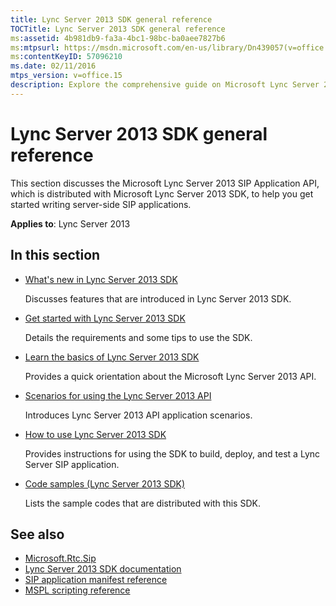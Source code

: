 ```yaml
---
title: Lync Server 2013 SDK general reference
TOCTitle: Lync Server 2013 SDK general reference
ms:assetid: 4b981db9-fa3a-4bc1-98bc-ba0aee7827b6
ms:mtpsurl: https://msdn.microsoft.com/en-us/library/Dn439057(v=office.15)
ms:contentKeyID: 57096210
ms.date: 02/11/2016
mtps_version: v=office.15
description: Explore the comprehensive guide on Microsoft Lync Server 2013 SDK. Learn to build, deploy, and test server-side SIP applications effectively.
---
```


# Lync Server 2013 SDK general reference

This section discusses the Microsoft Lync Server 2013 SIP Application API, which is distributed with Microsoft Lync Server 2013 SDK, to help you get started writing server-side SIP applications.

**Applies to**: Lync Server 2013

## In this section

- [What's new in Lync Server 2013 SDK](what-s-new-in-lync-server-2013-sdk.md)
    
  Discusses features that are introduced in Lync Server 2013 SDK.

- [Get started with Lync Server 2013 SDK](get-started-with-lync-server-2013-sdk.md)
    
  Details the requirements and some tips to use the SDK.

- [Learn the basics of Lync Server 2013 SDK](learn-the-basics-of-lync-server-2013-sdk.md)
    
  Provides a quick orientation about the Microsoft Lync Server 2013 API.

- [Scenarios for using the Lync Server 2013 API](scenarios-for-using-the-lync-server-2013-api.md)
    
  Introduces Lync Server 2013 API application scenarios.

- [How to use Lync Server 2013 SDK](how-to-use-lync-server-2013-sdk.md)
    
  Provides instructions for using the SDK to build, deploy, and test a Lync Server SIP application.

- [Code samples (Lync Server 2013 SDK)](code-samples-lync-server-2013-sdk.md)
    
  Lists the sample codes that are distributed with this SDK.

## See also

- [Microsoft.Rtc.Sip](https://msdn.microsoft.com/en-us/library/jj266253\(v=office.15\))
- [Lync Server 2013 SDK documentation](lync-server-2013-sdk-documentation.md)
- [SIP application manifest reference](https://msdn.microsoft.com/en-us/library/dn439110\(v=office.15\))
- [MSPL scripting reference](https://msdn.microsoft.com/en-us/library/hh364711\(v=office.15\))

